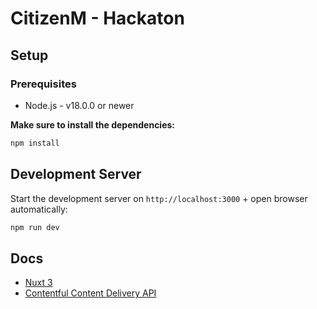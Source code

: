 # CitizenM - Hackaton

## Setup

### Prerequisites

- Node.js - v18.0.0 or newer

**Make sure to install the dependencies:**

```bash
npm install
```

## Development Server

Start the development server on `http://localhost:3000` + open browser automatically:

```bash
npm run dev
```

## Docs

- [Nuxt 3](https://nuxt.com/docs/getting-started/introduction)
- [Contentful Content Delivery API](https://www.contentful.com/developers/docs/references/content-delivery-api/)